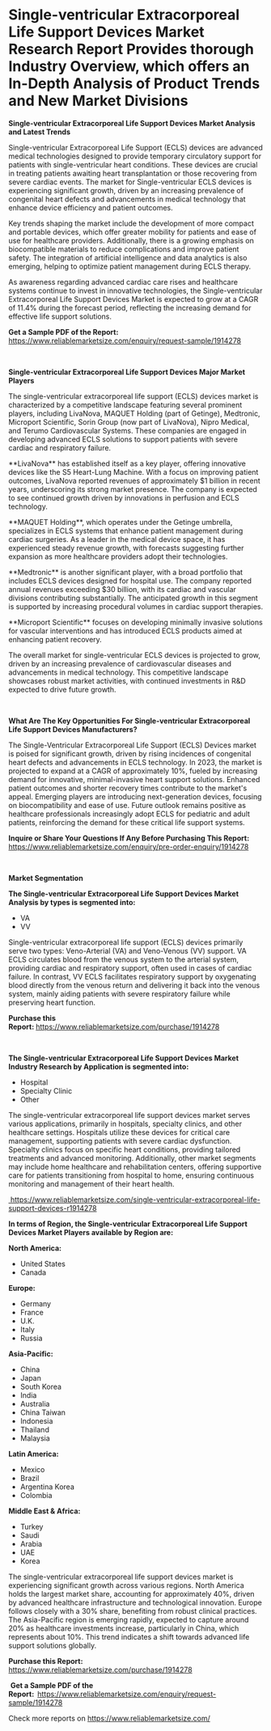 <p><h1>Single-ventricular Extracorporeal Life Support Devices Market Research Report Provides thorough Industry Overview, which offers an In-Depth Analysis of Product Trends and New Market Divisions</h1></p><p><strong>Single-ventricular Extracorporeal Life Support Devices Market Analysis and Latest Trends</strong></p>
<p><p>Single-ventricular Extracorporeal Life Support (ECLS) devices are advanced medical technologies designed to provide temporary circulatory support for patients with single-ventricular heart conditions. These devices are crucial in treating patients awaiting heart transplantation or those recovering from severe cardiac events. The market for Single-ventricular ECLS devices is experiencing significant growth, driven by an increasing prevalence of congenital heart defects and advancements in medical technology that enhance device efficiency and patient outcomes.</p><p>Key trends shaping the market include the development of more compact and portable devices, which offer greater mobility for patients and ease of use for healthcare providers. Additionally, there is a growing emphasis on biocompatible materials to reduce complications and improve patient safety. The integration of artificial intelligence and data analytics is also emerging, helping to optimize patient management during ECLS therapy. </p><p>As awareness regarding advanced cardiac care rises and healthcare systems continue to invest in innovative technologies, the Single-ventricular Extracorporeal Life Support Devices Market is expected to grow at a CAGR of 11.4% during the forecast period, reflecting the increasing demand for effective life support solutions.</p></p>
<p><strong>Get a Sample PDF of the Report:&nbsp;</strong> <a href="https://www.reliablemarketsize.com/enquiry/request-sample/1914278?utm_campaign=2447&utm_medium=2&utm_source=Github&utm_content=ia&utm_term=05032025&utm_id=single-ventricular-extracorporeal-life-support-devices">https://www.reliablemarketsize.com/enquiry/request-sample/1914278</a></p>
<p>&nbsp;</p>
<p><strong>Single-ventricular Extracorporeal Life Support Devices Major Market Players</strong></p>
<p><p>The single-ventricular extracorporeal life support (ECLS) devices market is characterized by a competitive landscape featuring several prominent players, including LivaNova, MAQUET Holding (part of Getinge), Medtronic, Microport Scientific, Sorin Group (now part of LivaNova), Nipro Medical, and Terumo Cardiovascular Systems. These companies are engaged in developing advanced ECLS solutions to support patients with severe cardiac and respiratory failure.</p><p>**LivaNova** has established itself as a key player, offering innovative devices like the S5 Heart-Lung Machine. With a focus on improving patient outcomes, LivaNova reported revenues of approximately $1 billion in recent years, underscoring its strong market presence. The company is expected to see continued growth driven by innovations in perfusion and ECLS technology.</p><p>**MAQUET Holding**, which operates under the Getinge umbrella, specializes in ECLS systems that enhance patient management during cardiac surgeries. As a leader in the medical device space, it has experienced steady revenue growth, with forecasts suggesting further expansion as more healthcare providers adopt their technologies.</p><p>**Medtronic** is another significant player, with a broad portfolio that includes ECLS devices designed for hospital use. The company reported annual revenues exceeding $30 billion, with its cardiac and vascular divisions contributing substantially. The anticipated growth in this segment is supported by increasing procedural volumes in cardiac support therapies.</p><p>**Microport Scientific** focuses on developing minimally invasive solutions for vascular interventions and has introduced ECLS products aimed at enhancing patient recovery.</p><p>The overall market for single-ventricular ECLS devices is projected to grow, driven by an increasing prevalence of cardiovascular diseases and advancements in medical technology. This competitive landscape showcases robust market activities, with continued investments in R&D expected to drive future growth.</p></p>
<p>&nbsp;</p>
<p><strong>What Are The Key Opportunities For Single-ventricular Extracorporeal Life Support Devices Manufacturers?</strong></p>
<p><p>The Single-Ventricular Extracorporeal Life Support (ECLS) Devices market is poised for significant growth, driven by rising incidences of congenital heart defects and advancements in ECLS technology. In 2023, the market is projected to expand at a CAGR of approximately 10%, fueled by increasing demand for innovative, minimal-invasive heart support solutions. Enhanced patient outcomes and shorter recovery times contribute to the market's appeal. Emerging players are introducing next-generation devices, focusing on biocompatibility and ease of use. Future outlook remains positive as healthcare professionals increasingly adopt ECLS for pediatric and adult patients, reinforcing the demand for these critical life support systems.</p></p>
<p><strong>Inquire or Share Your Questions If Any Before Purchasing This Report:</strong> <a href="https://www.reliablemarketsize.com/enquiry/pre-order-enquiry/1914278?utm_campaign=2447&utm_medium=2&utm_source=Github&utm_content=ia&utm_term=05032025&utm_id=single-ventricular-extracorporeal-life-support-devices">https://www.reliablemarketsize.com/enquiry/pre-order-enquiry/1914278</a></p>
<p>&nbsp;</p>
<p><strong>Market Segmentation</strong></p>
<p><strong>The Single-ventricular Extracorporeal Life Support Devices Market Analysis by types is segmented into:</strong></p>
<p><ul><li>VA</li><li>VV</li></ul></p>
<p><p>Single-ventricular extracorporeal life support (ECLS) devices primarily serve two types: Veno-Arterial (VA) and Veno-Venous (VV) support. VA ECLS circulates blood from the venous system to the arterial system, providing cardiac and respiratory support, often used in cases of cardiac failure. In contrast, VV ECLS facilitates respiratory support by oxygenating blood directly from the venous return and delivering it back into the venous system, mainly aiding patients with severe respiratory failure while preserving heart function.</p></p>
<p><strong>Purchase this Report:&nbsp;</strong><a href="https://www.reliablemarketsize.com/purchase/1914278?utm_campaign=2447&utm_medium=2&utm_source=Github&utm_content=ia&utm_term=05032025&utm_id=single-ventricular-extracorporeal-life-support-devices">https://www.reliablemarketsize.com/purchase/1914278</a></p>
<p>&nbsp;</p>
<p><strong>The Single-ventricular Extracorporeal Life Support Devices Market Industry Research by Application is segmented into:</strong></p>
<p><ul><li>Hospital</li><li>Specialty Clinic</li><li>Other</li></ul></p>
<p><p>The single-ventricular extracorporeal life support devices market serves various applications, primarily in hospitals, specialty clinics, and other healthcare settings. Hospitals utilize these devices for critical care management, supporting patients with severe cardiac dysfunction. Specialty clinics focus on specific heart conditions, providing tailored treatments and advanced monitoring. Additionally, other market segments may include home healthcare and rehabilitation centers, offering supportive care for patients transitioning from hospital to home, ensuring continuous monitoring and management of their heart health.</p></p>
<p><a href="https://www.reliablemarketsize.com/single-ventricular-extracorporeal-life-support-devices-r1914278?utm_campaign=2447&utm_medium=2&utm_source=Github&utm_content=ia&utm_term=05032025&utm_id=single-ventricular-extracorporeal-life-support-devices">&nbsp;https://www.reliablemarketsize.com/single-ventricular-extracorporeal-life-support-devices-r1914278</a></p>
<p><strong>In terms of Region, the Single-ventricular Extracorporeal Life Support Devices Market Players available by Region are:</strong></p>
<p>
    <p> <strong> North America: </strong>
        <ul>
            <li>United States</li>
            <li>Canada</li>
        </ul>
        </p> 
    <p> <strong> Europe: </strong>
        <ul>
            <li>Germany</li>
            <li>France</li>
            <li>U.K.</li>
            <li>Italy</li>
            <li>Russia</li>
        </ul>
        </p> 
    <p> <strong> Asia-Pacific: </strong>
        <ul>
            <li>China</li>
            <li>Japan</li>
            <li>South Korea</li>
            <li>India</li>
            <li>Australia</li>
            <li>China Taiwan</li>
            <li>Indonesia</li>
            <li>Thailand</li>
            <li>Malaysia</li>
        </ul>
        </p> 
    <p> <strong> Latin America: </strong>
        <ul>
            <li>Mexico</li>
            <li>Brazil</li>
            <li>Argentina Korea</li>
            <li>Colombia</li>
        </ul>
        </p> 
    <p> <strong> Middle East & Africa: </strong>
        <ul>
            <li>Turkey</li>
            <li>Saudi</li>
            <li>Arabia</li>
            <li>UAE</li>
            <li>Korea</li>
        </ul>
    </p>
    </p>
<p><p>The single-ventricular extracorporeal life support devices market is experiencing significant growth across various regions. North America holds the largest market share, accounting for approximately 40%, driven by advanced healthcare infrastructure and technological innovation. Europe follows closely with a 30% share, benefiting from robust clinical practices. The Asia-Pacific region is emerging rapidly, expected to capture around 20% as healthcare investments increase, particularly in China, which represents about 10%. This trend indicates a shift towards advanced life support solutions globally.</p></p>
<p><strong>Purchase this Report: </strong><a href="https://www.reliablemarketsize.com/purchase/1914278?utm_campaign=2447&utm_medium=2&utm_source=Github&utm_content=ia&utm_term=05032025&utm_id=single-ventricular-extracorporeal-life-support-devices">https://www.reliablemarketsize.com/purchase/1914278</a></p>
<p>&nbsp;<strong>Get a Sample PDF of the Report:&nbsp;&nbsp;</strong><a href="https://www.reliablemarketsize.com/enquiry/request-sample/1914278?utm_campaign=2447&utm_medium=2&utm_source=Github&utm_content=ia&utm_term=05032025&utm_id=single-ventricular-extracorporeal-life-support-devices">https://www.reliablemarketsize.com/enquiry/request-sample/1914278</a></p>
<p><strong></strong></p>
<p>Check more reports on <a href="https://www.reliablemarketsize.com/?utm_campaign=2447&utm_medium=2&utm_source=Github&utm_content=ia&utm_term=05032025&utm_id=single-ventricular-extracorporeal-life-support-devices">https://www.reliablemarketsize.com/</a></p>